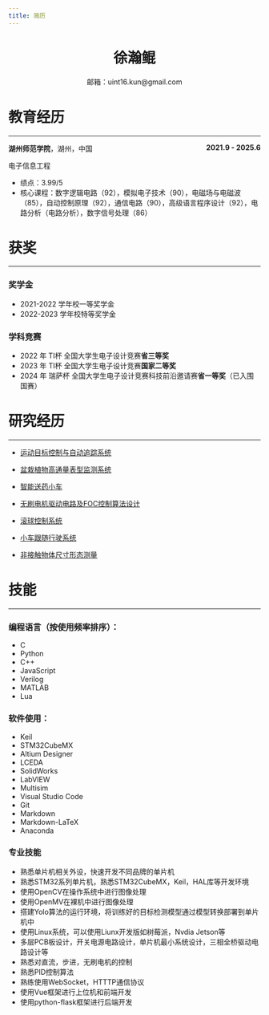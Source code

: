 ```yaml
---
title: 简历
---
```

# <center>**徐瀚鲲**</center>

<center>邮箱：uint16.kun@gmail.com</center>

# 教育经历  
***
<div><span><b>湖州师范学院</b>，湖州，中国</span><span style="float:right"><b>2021.9 - 2025.6</b></span></div> 

电子信息工程
- 绩点：3.99/5
- 核心课程：数字逻辑电路（92），模拟电子技术（90），电磁场与电磁波（85），自动控制原理（92），通信电路（90），高级语言程序设计（92），电路分析（电路分析），数字信号处理（86）

# 获奖
*** 

### 奖学金
- 2021-2022 学年校一等奖学金
- 2022-2023 学年校特等奖学金

### 学科竞赛
- 2022 年 TI杯 全国大学生电子设计竞赛**省三等奖**
- 2023 年 TI杯 全国大学生电子设计竞赛**国家二等奖**
- 2024 年 瑞萨杯 全国大学生电子设计竞赛科技前沿邀请赛**省一等奖**（已入围国赛）

# 研究经历
***

- [运动目标控制与自动追踪系统](/zh/my-projects/Moving%20target%20control%20and%20automatic%20tracking%20system.md)

- [盆栽植物高通量表型监测系统](/zh/my-projects/High-throughput%20phenotyping%20monitoring%20system%20for%20potted%20plants.md)

- [智能送药小车](/zh/my-projects/Smart%20medicine%20delivery%20car.md)

- [无刷电机驱动电路及FOC控制算法设计](/zh/my-projects/Brushless%20motor%20drive%20circuit%20and%20FOC%20control%20algorithm%20design.md)

- [滚球控制系统](/zh/my-projects/Rolling%20ball%20control%20system.md)

- [小车跟随行驶系统](/zh/my-projects/Car%20following%20driving%20system.md)

- [非接触物体尺寸形态测量](/zh/my-projects/Non-contact%20object%20size%20and%20shape%20measurement.md)

# 技能
***

### 编程语言（按使用频率排序）：
- C
- Python
- C++
- JavaScript
- Verilog
- MATLAB
- Lua
### 软件使用：
- Keil
- STM32CubeMX
- Altium Designer
- LCEDA
- SolidWorks
- LabVIEW
- Multisim
- Visual Studio Code
- Git
- Markdown
- Markdown-LaTeX
- Anaconda

### 专业技能
- 熟悉单片机相关外设，快速开发不同品牌的单片机
- 熟悉STM32系列单片机，熟悉STM32CubeMX，Keil，HAL库等开发环境
- 使用OpenCV在操作系统中进行图像处理
- 使用OpenMV在裸机中进行图像处理
- 搭建Yolo算法的运行环境，将训练好的目标检测模型通过模型转换部署到单片机中
- 使用Linux系统，可以使用Liunx开发版如树莓派，Nvdia Jetson等
- 多层PCB板设计，开关电源电路设计，单片机最小系统设计，三相全桥驱动电路设计等
- 熟悉对直流，步进，无刷电机的控制
- 熟悉PID控制算法
- 熟练使用WebSocket，HTTTP通信协议
- 使用Vue框架进行上位机和前端开发
- 使用python-flask框架进行后端开发


